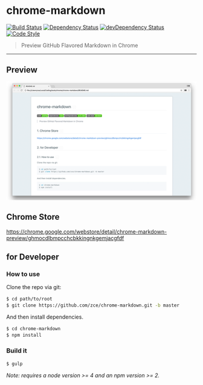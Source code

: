 # chrome-markdown

[![Build Status][travis-image]][travis-url]
[![Dependency Status][dependency-image]][dependency-url]
[![devDependency Status][devdependency-image]][devdependency-url]
[![Code Style][style-image]][style-url]

[travis-image]: https://img.shields.io/travis/zce/chrome-markdown/master.svg
[travis-url]: https://travis-ci.org/zce/chrome-markdown
[dependency-image]: https://img.shields.io/david/zce/chrome-markdown.svg
[dependency-url]: https://david-dm.org/zce/chrome-markdown
[devdependency-image]: https://img.shields.io/david/dev/zce/chrome-markdown.svg
[devdependency-url]: https://david-dm.org/zce/chrome-markdown?type=dev
[style-image]: https://img.shields.io/badge/code%20style-standard-brightgreen.svg
[style-url]: http://standardjs.com/

> Preview GitHub Flavored Markdown in Chrome

---

## Preview

![](assets/screenshot.png)


## Chrome Store

https://chrome.google.com/webstore/detail/chrome-markdown-preview/ghmocdlbmpcchcbkkingnkgemjacgfdf


## for Developer

### How to use

Clone the repo via git:

```bash
$ cd path/to/root
$ git clone https://github.com/zce/chrome-markdown.git -b master
```

And then install dependencies.

```bash
$ cd chrome-markdown
$ npm install
```

### Build it

```bash
$ gulp
```

*Note: requires a node version >= 4 and an npm version >= 2.*
